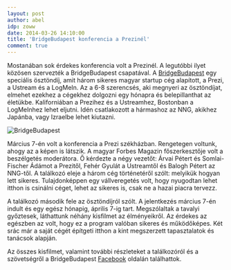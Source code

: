 ```yaml
---
layout: post
author: abel
idp: zoww
date: 2014-03-26 14:10:00
title: 'BridgeBudapest konferencia a Prezinél'
comment: true
---
```


Mostanában sok érdekes konferencia volt a Prezinél. A legutóbbi ilyet közösen szervezték a BridgeBudapest csapatával. A [BridgeBudapest](http://bridgebudapest.hu) egy speciális ösztöndíj, amit három sikeres magyar startup cég alapított, a Prezi, a Ustream és a LogMeIn. Az a 6-8 szerencsés, aki megnyeri az ösztöndíjat, elmehet ezekhez a cégekhez dolgozni egy hónapra és belepillanthat az életükbe. Kaliforniában a Prezihez és a Ustreamhez, Bostonban a LogMeInhez lehet eljutni. Idén csatlakozott a hármashoz az NNG, akikhez Japánba, vagy Izraelbe lehet kiutazni.

![BridgeBudapest](http://distilleryimage2.ak.instagram.com/4b8c9378a60e11e380f00afa321cabe2_8.jpg)

Március 7-én volt a konferencia a Prezi székházban. Rengetegen voltunk, ahogy az a képen is látszik. A magyar Forbes Magazin főszerkesztője volt a beszélgetés moderátora. Ő kérdezte a négy vezetőt: Árvai Pétert és Somlai-Fischer Ádámot a Prezitől, Fehér Gyulát a Ustreamtől és Balogh Pétert az NNG-től. A találkozó eleje a három cég történetéről szólt: melyikük hogyan lett sikeres. Tulajdonképpen egy vállveregetés volt, hogy nyugodtan lehet itthon is csinálni céget, lehet az sikeres is, csak ne a hazai piacra tervezz.

A találkozó második fele az ösztöndíjról szólt. A jelentkezés március 7-én indult és egy egész hónapig, április 7-ig tart. Megszólaltak a tavalyi győztesek, láthattunk néhány kisfilmet az élményeikről. Az érdekes az egészben az volt, hogy ez a program valóban sikeres és működőképes. Két srác már a saját cégét építgeti itthon a kint megszerzett tapasztalatok és tanácsok alapján.

Az összes kisfilmet, valamint további részleteket a találkozóról és a szövetségről a BridgeBudapest [Facebook](https://www.facebook.com/bridgebudapest) oldalán találhattok.
